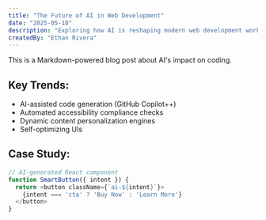 ```yaml
---
title: "The Future of AI in Web Development"  
date: "2025-05-18"  
description: "Exploring how AI is reshaping modern web development workflows"  
createdBy: "Ethan Rivera"  
---
```

This is a Markdown-powered blog post about AI's impact on coding.  

## Key Trends:  
- AI-assisted code generation (GitHub Copilot++)  
- Automated accessibility compliance checks  
- Dynamic content personalization engines  
- Self-optimizing UIs  

## Case Study:  
```javascript
// AI-generated React component  
function SmartButton({ intent }) {  
  return <button className={`ai-${intent}`}>  
    {intent === 'cta' ? 'Buy Now' : 'Learn More'}  
  </button>  
}  
```  
